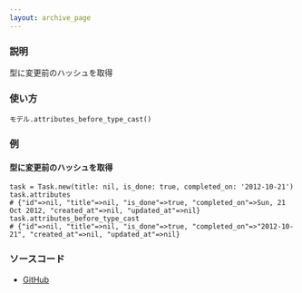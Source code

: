 ```yaml
---
layout: archive_page
---
```

### 説明
型に変更前のハッシュを取得

### 使い方
    モデル.attributes_before_type_cast()

### 例
#### 型に変更前のハッシュを取得
    task = Task.new(title: nil, is_done: true, completed_on: '2012-10-21')
    task.attributes
    # {"id"=>nil, "title"=>nil, "is_done"=>true, "completed_on"=>Sun, 21 Oct 2012, "created_at"=>nil, "updated_at"=>nil}
    task.attributes_before_type_cast
    # {"id"=>nil, "title"=>nil, "is_done"=>true, "completed_on"=>"2012-10-21", "created_at"=>nil, "updated_at"=>nil}

### ソースコード
* [GitHub](https://github.com/rails/rails/blob/ac30e389ecfa0e26e3d44c1eda8488ddf63b3ecc/activerecord/lib/active_record/attribute_methods/before_type_cast.rb#L62)